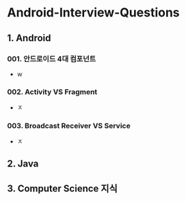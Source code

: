 # Android-Interview-Questions

## 1. Android
### 001. 안드로이드 4대 컴포넌트
- w 

### 002. Activity VS Fragment
- ㅈ

### 003. Broadcast Receiver VS Service
- ㅈ


## 2. Java

## 3. Computer Science 지식
